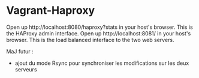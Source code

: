 # Vagrant-Haproxy

Open up http://localhost:8080/haproxy?stats in your host's browser. This is the HAProxy admin interface.
Open up http://localhost:8081/ in your host's browser. This is the load balanced interface to the two web servers. 

MaJ futur :
- ajout du mode Rsync pour synchroniser les modifications sur les deux serveurs
